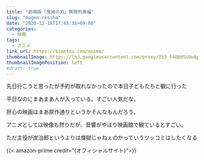 ```yaml
---
title: "劇場版「鬼滅の刃」無限列車編"
slug: "mugen-ressha"
date: "2020-12-18T17:45:35+09:00"
categories:
  - 映画
tags:
  - アニメ
link_url: https://kimetsu.com/anime/
thumbnailImage: https://lh3.googleusercontent.com/proxy/253_F4O0dSUUnApKFi5pc55Jazm56JK23TZA_q7RCnDIFThk2-RtOkr0-MouB0oAPvkoLsOS_LhC_RPdAPEzapbcUa1jfCLiHmcDx4p-UxtDsw
thumbnailImagePosition: left
#draft: true
---
```

先日行こうと思ったが予約が取れなかったので本日子どもたちと観に行った
<!--more-->
平日なのにまあまあ人が入っている。すごい人気だな。

肝心の映画はまあ原作通りというかそんなもんだろう。

アニメとしては映像も然りだが、音響がやはり映画館で観ているとすごい。

ただ主役が炭治郎というよりは煉獄じゃねぇのかっていうツッコミはしたくなる

{{< amazon-prime credit="(オフィシャルサイト)">}}
